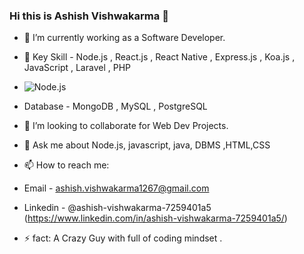 ### Hi this is Ashish Vishwakarma 👋

- 🔭 I’m currently working as a Software Developer.
- 🌱 Key Skill - Node.js , React.js , React Native , Express.js , Koa.js , JavaScript , Laravel , PHP
- ![Node.js](https://img.shields.io/badge/Node.js-339933?style=flat&logo=node.js&logoColor=white)

- Database - MongoDB , MySQL , PostgreSQL 
- 👯 I’m looking to collaborate for Web Dev Projects.
- 💬 Ask me about Node.js, javascript, java, DBMS ,HTML,CSS 
- 📫 How to reach me:
- Email - ashish.vishwakarma1267@gmail.com
- Linkedin - @ashish-vishwakarma-7259401a5
(https://www.linkedin.com/in/ashish-vishwakarma-7259401a5/)
- ⚡  fact: A Crazy Guy with full of coding mindset .

